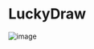 # LuckyDraw
 ![image](https://user-images.githubusercontent.com/73292324/218628939-a21875ea-cab4-4711-b656-92bf76f87bca.png)

